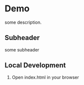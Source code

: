 # Demo

some description.

## Subheader

some subheader

## Local Development

1. Open index.html in your browser
